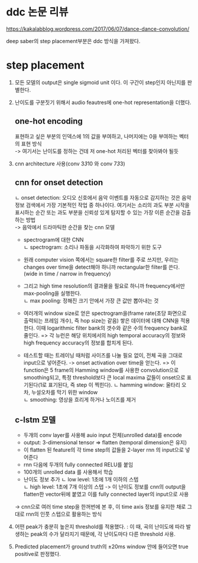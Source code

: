 # ddc 논문 리뷰
https://kakalabblog.wordpress.com/2017/06/07/dance-dance-convolution/ 
    
deep saber의 step placement부분은 ddc 방식을 가져왔다.   

# step placement
1. 모든 모델의 output은 single sigmoid unit 이다. 이 구간이 step인지 아닌지를 판별한다. 
2. 난이도를 구분짓기 위해서 audio feautres에 one-hot representation을 더했다.
    ## one-hot encoding
    표현하고 싶은 부분의 인덱스에 1의 값을 부여하고, 나머지에는 0을 부여하는 벡터의 표현 방식    
    -> 여기서는 난이도를 정하는 건데 저 one-hot 처리된 벡터를 찾아봐야 될듯

3. cnn architecture 사용(conv 3*3*10 와 conv 7*3*3) 
    ## cnn for onset detection 
    ㄴ onset detection: 오디오 신호에서 음악 이벤트를 자동으로 감지하는 것은 음악 정보 검색에서 가장 기본적인 작업 중 하나이다. 여기서는 소리의 과도 부분 시작을 표시하는 순간 또는 과도 부분을 신뢰성 있게 탐지할 수 있는 가장 이른 순간을 검출하는 방법    
    -> 음악에서 드라마틱한 순간을 찾는 cnn 모델
    
    - spectrogram에 대한 CNN    
    ㄴ spectrogram: 소리나 파동을 시각화하여 파악하기 위한 도구

    - 원래 computer vision 쪽에서는 square한 filter를 주로 쓰지만,  우리는 changes over time을 detect해야 하니까 rectangular한 filter를 쓴다.(wide in time / narrow in frequency)

    - 그리고 high time resolution의 결과물을 필요로 하니까 frequency에서만 max-pooling을 실행한다.    
    ㄴ max pooling: 정해진 크기 안에서 가장 큰 값만 뽑아내는 것    

    - 여러개의 window size로 얻은 spectrogram을(frame rate(초당 화면으로 출력되는 프레임 개수), 즉 hop size는 같음) 쌓은 데이터에 대해 CNN을 적용한다. 
    이때 logarithmic filter bank의 갯수와 같은 수의 frequency bank로 줄인다. => 각 뉴런은 해당 위치에서의 high temporal accuracy의 정보와 high frequency accuracy의 정보를 합치게 된다.

    - 테스트할 때는 트레이닝 때처럼 사이즈를 나눌 필요 없이, 전체 곡을 그대로 input으로 넣어준다. ->  onset activation over time을 얻는다. => 이 function은 5 frame의 Hamming window를 사용한 convolution으로 smoothing되고, 특정 threshold보다 큰 local maxima 값들이 onset으로 표기된다(1로 표기된다, 즉 step 이 찍힌다).
    ㄴ hamming window: 울타리 오차, 누설오차를 막기 위한 window   
    ㄴ smoothing: 영상을 흐리게 하거나 노이즈를 제거   

    ## c-lstm 모델
    - 두개의 conv layer를 사용해 auio input 전체(unrolled data)를 encode
    - output: 3-dimensional tensor => flatten (temporal dimension은 유지)
    - 이 flatten 된 feature의 각 time step의 값들을 2-layer rnn 의 input으로 넣어준다
    - rnn 다음에 두개의 fully connected RELU를 붙임
    - 100개의 unrolled data 를 사용해서 학습
    - 난이도 정보 추가
    ㄴ low level: 1초에 1개 이하의 스텝    
    ㄴ high level: 1초에 7개 이상의 스텝
    -> 이 난이도 정보를 cnn의 output을 flatten한 vector뒤에 붙였고 이를 fully connected layer의 input으로 사용   
       
    -> cnn으로 여러 time step을 한꺼번에 본 후, 이 time axis 정보를 유지한 채로 그대로 rnn의 인풋 스텝으로 활용하는 방식

    

3. 어떤 peak가 충분히 높은지 threshold를 적용했다. : 이 때, 곡의 난이도에 따라 발생하는 peak의 수가 달라지기 때문에, 각 난이도마다 다른 threshold 사용.

4. Predicted placement가 ground truth의 ±20ms window 안에 들어오면 true positive로 판정했다.


